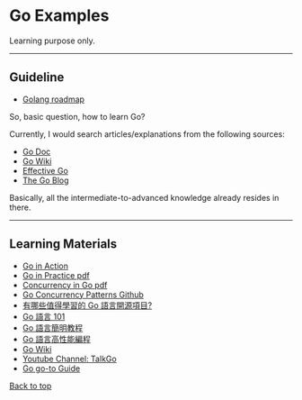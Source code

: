# Go Examples

Learning purpose only.

---

## Guideline

- [Golang roadmap](https://roadmap.sh/golang)

So, basic question, how to learn Go?

Currently, I would search articles/explanations from the following sources:

- [Go Doc](https://go.dev/doc/)
- [Go Wiki](https://github.com/golang/go/wiki)
- [Effective Go](https://go.dev/doc/effective_go)
- [The Go Blog](https://go.dev/blog/)

Basically, all the intermediate-to-advanced knowledge already resides in there.

---

## Learning Materials

- [Go in Action](https://www.oreilly.com/library/view/go-in-action/9781617291784/#:~:text=Go%20in%20Action%20is%20for,and%20idiomatic%20view%20of%20Go.)
- [Go in Practice pdf](https://github.com/thierhost/books-1/blob/master/go/go-in-practice.pdf)
- [Concurrency in Go pdf](https://github.com/chapin666/books/blob/master/golang/Concurrency-in-Go.pdf)
- [Go Concurrency Patterns Github](https://github.com/lotusirous/go-concurrency-patterns)
- [有哪些值得學習的 Go 語言開源項目?](https://www.zhihu.com/question/20801814/answer/1534555951)
- [Go 語言 101](https://gfw.go101.org/article/101.html)
- [Go 語言簡明教程](https://geektutu.com/post/quick-golang.html)
- [Go 語言高性能編程](https://geektutu.com/post/high-performance-go.html)
- [Go Wiki](https://github.com/golang/go/wiki)
- [Youtube Channel: TalkGo](https://www.youtube.com/c/talkgo_night)
- [Go go-to Guide](https://yourbasic.org/golang/)

[Back to top](#go-examples)
